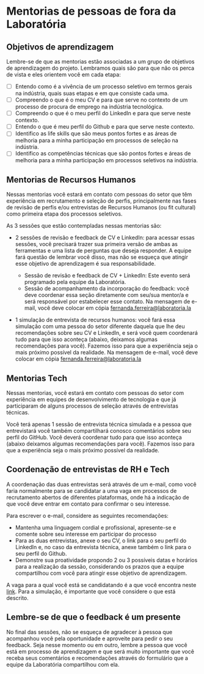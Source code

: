 # Mentorias de pessoas de fora da Laboratória

## Objetivos de aprendizagem

Lembre-se de que as mentorias estão associadas a um grupo de objetivos de
aprendizagem do projeto. Lembramos quais são para que não os perca de vista e
eles orientem você em cada etapa:

- [ ] Entendo como é a vivência de um processo seletivo em termos gerais na
  indústria, quais suas etapas e em que consiste cada uma.
- [ ] Compreendo o que é o meu CV e para que serve no contexto de um processo
  de procura de emprego na indústria tecnológica.
- [ ] Compreendo o que é o meu perfil do LinkedIn e para que serve neste
  contexto.
- [ ] Entendo o que é meu perfil do Github e para que serve neste contexto.
- [ ] Identifico as life skills que são meus pontos fortes e as áreas de
  melhoria para a minha participação em processos de seleção na indústria.
- [ ] Identifico as competências técnicas que são pontos fortes e áreas de
  melhoria para a minha participação em processos seletivos na indústria.

## Mentorias de Recursos Humanos

Nessas mentorias você estará em contato com pessoas do setor que têm
experiência em recrutamento e seleção de perfis, principalmente nas fases de
revisão de perfis e/ou entrevistas de Recursos Humanos (ou fit cultural) como
primeira etapa dos processos seletivos.

As 3 sessões que estão contempladas nessas mentorias são:

- 2 sessões de revisão e feedback de CV e LinkedIn: para acessar essas sessões,
  você precisará trazer sua primeira versão de ambas as ferramentas e uma lista
  de perguntas que deseja responder. A equipe fará questão de lembrar você
  disso, mas não se esqueça que atingir esse objetivo de aprendizagem é sua
  responsabilidade.

  * Sessão de revisão e feedback de CV + LinkedIn: Este evento será programado
    pela equipe da Laboratória.
  * Sessão de acompanhamento da incorporação do feedback: você deve coordenar
    essa seção diretamente com seu/sua mentor/a e será responsável por
    estabelecer esse contato. Na mensagem de e-mail, você deve colocar em cópia
    fernanda.ferreira@laboratoria.la

- 1 simulação de entrevista de recursos humanos: você fará essa simulação com
  uma pessoa do setor diferente daquela que lhe deu recomendações sobre seu CV
  e LinkedIn, e será você quem coordenará tudo para que isso aconteça (abaixo,
  deixamos algumas recomendações para você). Fazemos isso para que a
  experiência seja o mais próximo possível da realidade. Na mensagem de e-mail,
  você deve colocar em cópia fernanda.ferreira@laboratoria.la

## Mentorias Tech

Nessas mentorias, você estará em contato com pessoas do setor com experiência
em equipes de desenvolvimento de tecnologia e que já participaram de alguns
processos de seleção através de entrevistas técnicas.

Você terá apenas 1 sessão de entrevista técnica simulada e a pessoa que
entrevistará você também compartilhará conosco comentários sobre seu perfil do
GitHub. Você deverá coordenar tudo para que isso aconteça (abaixo deixamos
algumas recomendações para você). Fazemos isso para que a experiência seja o
mais próximo possível da realidade.

## Coordenação de entrevistas de RH e Tech

A coordenação das duas entrevistas será através de um e-mail, como você faria
normalmente para se candidatar a uma vaga em processos de recrutamento abertos
de diferentes plataformas, onde há a indicação de que você deve entrar em
contato para confirmar o seu interesse.

Para escrever o e-mail, considere as seguintes recomendações:

- Mantenha uma linguagem cordial e profissional, apresente-se e comente sobre
  seu interesse em participar do processo
- Para as duas entrevistas, anexe o seu CV, o link para o seu perfil do
  LinkedIn e, no caso da entrevista técnica, anexe também o link para o seu
  perfil do Github.
- Demonstre sua proatividade propondo 2 ou 3 possíveis datas e horários para a
  realização da sessão, considerando os prazos que a equipe compartilhou com
  você para atingir esse objetivo de aprendizagem.

A vaga para a qual você está se candidatando é a que você encontra neste
[link](https://docs.google.com/document/d/1GSUWNtztg7FMIiH_k-FfNTIQ8gPPU6Ya/edit).
Para a simulação, é importante que você considere o que está descrito.

## Lembre-se de que o feedback é um presente

No final das sessões, não se esqueça de agradecer à pessoa que acompanhou você
pela oportunidade e aproveite para pedir o seu feedback. Seja nesse momento ou
em outro, lembre a pessoa que você está em processo de aprendizagem e que será
muito importante que você receba seus comentários e recomendações através do
formulário que a equipe da Laboratória compartilhou com ela.
